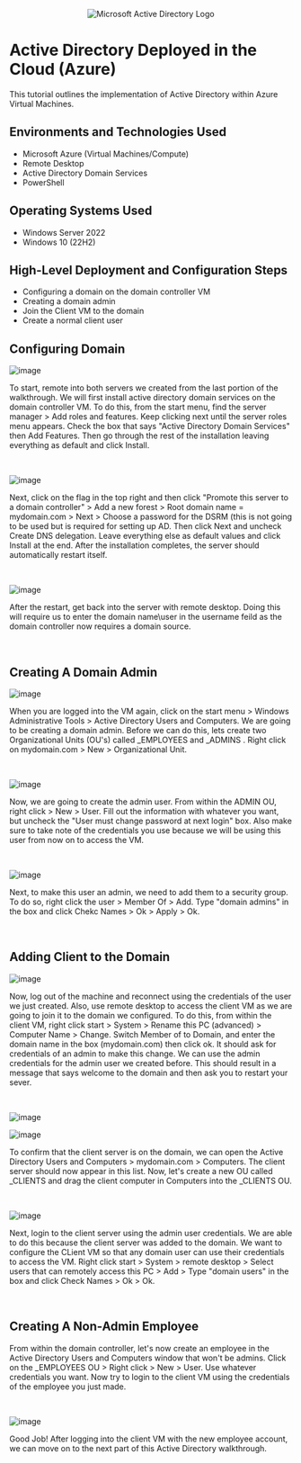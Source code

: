 <p align="center">
<img src="https://i.imgur.com/pU5A58S.png" alt="Microsoft Active Directory Logo"/>
</p>

<h1>Active Directory Deployed in the Cloud (Azure)</h1>
This tutorial outlines the implementation of Active Directory within Azure Virtual Machines.<br />


<h2>Environments and Technologies Used</h2>

- Microsoft Azure (Virtual Machines/Compute)
- Remote Desktop
- Active Directory Domain Services
- PowerShell

<h2>Operating Systems Used </h2>

- Windows Server 2022
- Windows 10 (22H2)

<h2>High-Level Deployment and Configuration Steps</h2>

- Configuring a domain on the domain controller VM
- Creating a domain admin
- Join the Client VM to the domain
- Create a normal client user 


<h2>Configuring Domain</h2>

![image](https://github.com/user-attachments/assets/d2956577-6682-466e-90ae-3db84d73d98c)

<p>
To start, remote into both servers we created from the last portion of the walkthrough. We will first install active directory domain services on the domain controller VM. To do this, from the start menu, find the server manager > Add roles and features. Keep clicking next until the server roles menu appears. Check the box that says "Active Directory Domain Services" then Add Features. Then go through the rest of the installation leaving everything as default and click Install.
</p>
<br />

![image](https://github.com/user-attachments/assets/d2bf81d3-27d5-4909-a1b8-986497949847)

<p>
Next, click on the flag in the top right and then click "Promote this server to a domain controller" > Add a new forest > Root domain name = mydomain.com > Next > Choose a password for the DSRM (this is not going to be used but is required for setting up AD. Then click Next and uncheck Create DNS delegation. Leave everything else as default values and click Install at the end. After the installation completes, the server should automatically restart itself. 
</p>
<br />

![image](https://github.com/user-attachments/assets/d800875e-9d6d-434c-aedd-0c57186c9039)


<p>
After the restart, get back into the server with remote desktop. Doing this will require us to enter the domain name\user in the username feild as the domain controller now requires a domain source. 
</p>
<br />

<h2>Creating A Domain Admin</h2>

![image](https://github.com/user-attachments/assets/bc252d6d-dcbb-4ffc-b063-2dab32e72f51)

<p>
When you are logged into the VM again, click on the start menu > Windows Administrative Tools > Active Directory Users and Computers. We are going to be creating a domain admin. Before we can do this, lets create two Organizational Units (OU's) called _EMPLOYEES and _ADMINS . Right click on mydomain.com > New > Organizational Unit. 
</p>
<br />

![image](https://github.com/user-attachments/assets/07e2e20f-3c04-4c6b-aa1f-de241a3883d7)

<p>
Now, we are going to create the admin user. From within the ADMIN OU, right click > New > User. Fill out the information with whatever you want, but uncheck the "User must change password at next login" box. Also make sure to take note of the credentials you use because we will be using this user from now on to access the VM.
</p>
<br />

![image](https://github.com/user-attachments/assets/732e513b-460a-4f39-9645-47c2d145ac32)

<p>
Next, to make this user an admin, we need to add them to a security group. To do so, right click the user > Member Of > Add. Type "domain admins" in the box and click Chekc Names > Ok > Apply > Ok.
</p>
<br />

<h2>Adding Client to the Domain</h2>

![image](https://github.com/user-attachments/assets/51472794-8aec-4fe8-a39f-97ddece15661)

<p>
Now, log out of the machine and reconnect using the credentials of the user we just created. Also, use remote desktop to access the client VM as we are going to join it to the domain we configured. To do this, from within the client VM, right click start > System > Rename this PC (advanced) > Computer Name > Change. Switch Member of to Domain, and enter the domain name in the box (mydomain.com) then click ok. It should ask for credentials of an admin to make this change. We can use the admin credentials for the admin user we created before. This should result in a message that says welcome to the domain and then ask you to restart your sever. 
</p>
<br />

![image](https://github.com/user-attachments/assets/a9a8dfe8-8724-4ad5-9b87-44640f089153)

![image](https://github.com/user-attachments/assets/1d3a223b-8c3e-44d1-9a8b-2d4664b5550c)


<p>
To confirm that the client server is on the domain, we can open the Active Directory Users and Computers > mydomain.com > Computers. The client server should now appear in this list. Now, let's create a new OU called _CLIENTS and drag the client computer in Computers into the _CLIENTS OU. 
</p>
<br />

![image](https://github.com/user-attachments/assets/69677af1-cc7a-434f-8da2-a9f75331b256)


<p>
Next, login to the client server using the admin user credentials. We are able to do this because the client server was added to the domain. We want to configure the CLient VM so that any domain user can use their credentials to access the VM. Right click start > System > remote desktop > Select users that can remotely access this PC > Add > Type "domain users" in the box and click Check Names > Ok > Ok. 
</p>
<br />

<h2>Creating A Non-Admin Employee</h2>

<p>
From within the domain controller, let's now create an employee in the Active Directory Users and Computers window that won't be admins. Click on the _EMPLOYEES OU > Right click > New > User. Use whatever credentials you want. Now try to login to the client VM using the credentials of the employee you just made. 
</p>
<br />

![image](https://github.com/user-attachments/assets/dd726342-2d8e-4d02-810e-d3f67015cb62)


<p>
Good Job! After logging into the client VM with the new employee account, we can move on to the next part of this Active Directory walkthrough.
</p>
<br />



